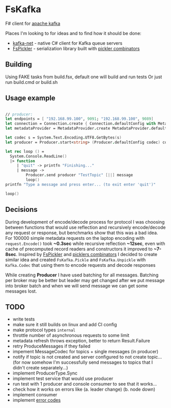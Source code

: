 # FsKafka

F# client for [apache kafka][1]

Places I'm looking to for ideas and to find how it should be done:

 * [kafka-net][2] - native C# client for Kafka queue servers
 * [FsPickler][3] - serialization library built with [pickler combinators][4]

## Building

Using FAKE tasks from build.fsx, default one will build and run tests
Or just run build.cmd or build.sh

## Usage example

```fsharp

// producer:
let endpoints = [ "192.168.99.100", 9091; "192.168.99.100", 9089]
let connection = Connection.create { Connection.defaultConfig with MetadataBrokersList = endpoints }
let metadataProvider = MetadataProvider.create MetadataProvider.defaultConfig connection

let codec s = System.Text.Encoding.UTF8.GetBytes(s)
let producer = Producer.start<string> (Producer.defaultConfig codec) connection metadataProvider

let rec loop () =
  System.Console.ReadLine()
  |> function
     | "quit" -> printfn "Finishing..."
     | message ->
         Producer.send producer "TestTopic" [||] message
         loop()
printfn "Type a message and press enter... (to exit enter 'quit')"

loop()

```

## Decisions

During development of encode/decode process for protocol I was choosing between
functions that would use reflection and recursively encode/decode any request
or response, but benchmarks show that this was a bad idea. For 100000 simple
metadata requests on the laptop encoding with `request.Encode()` took **~0.3sec**
while recursive reflection **~12sec**, even with cache of precomputed record
readers and constructors it improved to **~7-8sec**.
Inspired by [FsPickler][3] and [picklers combinators][4] I decided to create
similar idea and created `FsKafka.Pickle` and `FsKafka.Unpickle` with
`Kafka.Codec` that using them to encode requests and decode responses

While creating **Producer** I have used batching for all messages. Batching per
broker may be better but leader may get changed after we put message into broker
batch and when we will send message we can get some messages lost.

## TODO

 * write tests
 * make sure it still builds on linux and add CI config
 * make protocol types `internal`
 * throttle number of asynchronous requests to some limit
 * metadata refresh throws exception, better to return Result.Failure
 * retry ProduceMessages if they failed
 * impement MessageCodec for topics + single messages (in producer)
 * notify if topic is not created and server configured to not create topic... (for now somehow I'm successfully send messages to topics that I didn't create separately...)
 * implement ProducerType.Sync
 * implement test service that would use producer
 * run test with 1 producer and console consumer to see that it works...
 * check how it works on errors like (a. leader change) (b. node down)
 * implement consumer
 * implement [error codes](https://cwiki.apache.org/confluence/display/KAFKA/A+Guide+To+The+Kafka+Protocol#AGuideToTheKafkaProtocol-ErrorCodes)
 
[1]: http://kafka.apache.org/
[2]: https://github.com/Jroland/kafka-net
[3]: http://nessos.github.io/FsPickler/
[4]: http://lambda-the-ultimate.org/node/2243
